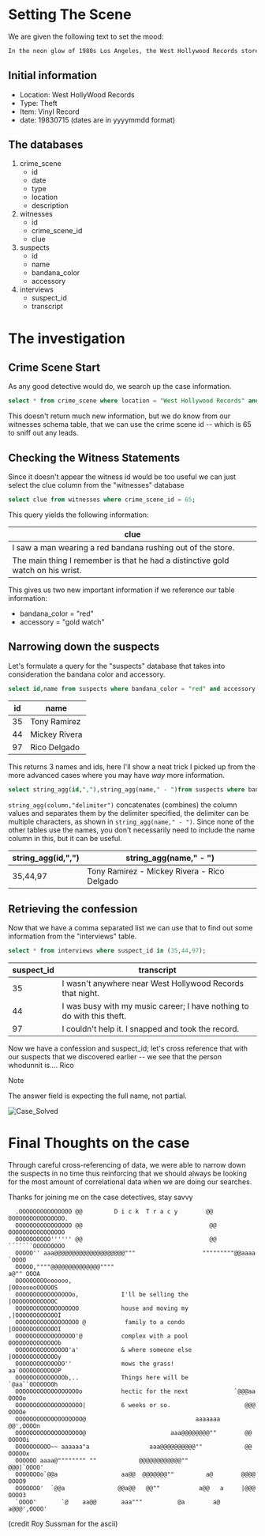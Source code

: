 # Setting The Scene
We are given the following text to set the mood:

```txt
In the neon glow of 1980s Los Angeles, the West Hollywood Records store was rocked by a daring theft. A prized vinyl record, worth over $10,000, vanished during a busy evening, leaving the store owner desperate for answers. Vaguely recalling the details, you know the incident occurred on July 15, 1983, at this famous store. Your task is to track down the thief and bring them to justice.
```

## Initial information
- Location: West HollyWood Records
- Type: Theft
- Item: Vinyl Record
- date: 19830715 (dates are in yyyymmdd format)

## The databases
1. crime_scene
	- id
	- date
	- type
	- location
	- description
2. witnesses
	- id
	- crime_scene_id
	- clue
3. suspects
	- id
	- name
	- bandana_color
	- accessory
4. interviews
	- suspect_id
	- transcript

# The investigation

## Crime Scene Start
As any good detective would do, we search up the case information.

```sql
select * from crime_scene where location = "West Hollywood Records" and date = 19830715;
```

This doesn't return much new information, but we do know from our witnesses schema table, that we can use the crime scene id -- which is 65 to sniff out any leads.

## Checking the Witness Statements

Since it doesn't appear the witness id would be too useful we can just select the clue column from the "witnesses" database

```sql
select clue from witnesses where crime_scene_id = 65;
```

This query yields the following information:

| clue                                                                            |
| ------------------------------------------------------------------------------- |
| I saw a man wearing a red bandana rushing out of the store.                     |
| The main thing I remember is that he had a distinctive gold watch on his wrist. |
This gives us two new important information if we reference our table information:
- bandana_color = "red"
- accessory = "gold watch"

## Narrowing down the suspects
Let's formulate a query for the "suspects" database that takes into consideration the bandana color and accessory.

```sql
select id,name from suspects where bandana_color = "red" and accessory = "gold watch";
```

| id  | name          |
| --- | ------------- |
| 35  | Tony Ramirez  |
| 44  | Mickey Rivera |
| 97  | Rico Delgado  |
This returns 3 names and ids, here I'll show a neat trick I picked up from the more advanced cases where you may have *way* more information.

```sql
select string_agg(id,","),string_agg(name," - ")from suspects where bandana_color = "red" and accessory = "gold watch";
```

`string_agg(column,"delimiter")` concatenates (combines) the column values and separates them by the delimiter specified, the delimiter can be multiple characters, as shown in `string_agg(name," - ")`. Since none of the other tables use the names, you don't necessarily need to include the name column in this, but it can be useful.

| string_agg(id,",") | string_agg(name," - ")                      |
| ------------------ | ------------------------------------------- |
| 35,44,97           | Tony Ramirez - Mickey Rivera - Rico Delgado |
## Retrieving the confession
Now that we have a comma separated list we can use that to find out some information from the "interviews" table.

```sql
select * from interviews where suspect_id in (35,44,97);
```

|suspect_id|transcript|
|---|---|
|35|I wasn't anywhere near West Hollywood Records that night.|
|44|I was busy with my music career; I have nothing to do with this theft.|
|97|I couldn't help it. I snapped and took the record.|
Now we have a confession and suspect_id; let's cross reference that with our suspects that we discovered earlier -- we see that the person whodunnit is.... Rico

> [!note] 
> The answer field is expecting the full name, not partial. 

![Case_Solved](Case_Solved.png)

# Final Thoughts on the case
Through careful cross-referencing of data, we were able to narrow down the suspects in no time thus reinforcing that we should always be looking for the most amount of correlational data when we are doing our searches.

Thanks for joining me on the case detectives, stay savvy
```
  .OOOOOOOOOOOOOOO @@         D i c k  T r a c y        @@ OOOOOOOOOOOOOOOO.
  OOOOOOOOOOOOOOOO @@                                    @@ OOOOOOOOOOOOOOOO
  OOOOOOOOOO'''''' @@                                    @@ ```````OOOOOOOOO
  OOOOO'' aaa@@@@@@@@@@@@@@@@@@@@"""                   """""""""@@aaaa `OOOO
  OOOOO,""""@@@@@@@@@@@@@@""""                                     a@"" OOOA
  OOOOOOOOOoooooo,                                            |OOoooooOOOOOS
  OOOOOOOOOOOOOOOOo,            I'll be selling the           |OOOOOOOOOOOOC
  OOOOOOOOOOOOOOOOOO            house and moving my          ,|OOOOOOOOOOOOI
  OOOOOOOOOOOOOOOOOO @           family to a condo           |OOOOOOOOOOOOOI
  OOOOOOOOOOOOOOOOO'@           complex with a pool          OOOOOOOOOOOOOOb
  OOOOOOOOOOOOOOO'a'            & where someone else         |OOOOOOOOOOOOOy
  OOOOOOOOOOOOOO''              mows the grass!           aa`OOOOOOOOOOOP
  OOOOOOOOOOOOOOb,..            Things here will be           `@aa``OOOOOOOh
  OOOOOOOOOOOOOOOOOOo           hectic for the next             `@@@aa OOOOo
  OOOOOOOOOOOOOOOOOOO|          6 weeks or so.                     @@@ OOOOe
  OOOOOOOOOOOOOOOOOOO@                               aaaaaaa       @@',OOOOn
  OOOOOOOOOOOOOOOOOOO@                        aaa@@@@@@@@""        @@ OOOOOi
  OOOOOOOOOO~~ aaaaaa"a                 aaa@@@@@@@@@@""            @@ OOOOOx
  OOOOOO aaaa@"""""""" ""            @@@@@@@@@@@@""               @@@|`OOOO'
  OOOOOOOo`@@a                  aa@@  @@@@@@@""         a@        @@@@ OOOO9
  OOOOOOO'  `@@a               @@a@@   @@""           a@@   a     |@@@ OOOO3
  `OOOO'       `@    aa@@       aaa"""          @a        a@     a@@@',OOOO'

```
(credit Roy Sussman for the ascii)